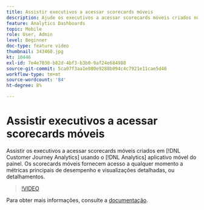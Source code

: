 ```yaml
---
title: Assistir executivos a acessar scorecards móveis
description: Ajude os executivos a acessar scorecards móveis criados no Customer Journey Analytics usando o aplicativo móvel do painel do Analytics.  Os scorecards móveis fornecem acesso a qualquer momento a métricas principais de desempenho e visualizações detalhadas, ou detalhamentos.
feature: Analytics Dashboards
topic: Mobile
role: User, Admin
level: Beginner
doc-type: feature video
thumbnail: 343460.jpg
kt: 10446
exl-id: 7e4e7030-b82d-4bf3-b3b0-9af24e684988
source-git-commit: 5ca07f3aa1e080e9288b094c4c7921e11cae5d40
workflow-type: tm+mt
source-wordcount: '84'
ht-degree: 8%

---
```


# Assistir executivos a acessar scorecards móveis

Assistir os executivos a acessar scorecards móveis criados em [!DNL Customer Journey Analytics] usando o [!DNL Analytics] aplicativo móvel do painel.  Os scorecards móveis fornecem acesso a qualquer momento a métricas principais de desempenho e visualizações detalhadas, ou detalhamentos.

>[!VIDEO](https://video.tv.adobe.com/v/343460/?quality=12&learn=on)

Para obter mais informações, consulte a [documentação](https://experienceleague.adobe.com/docs/analytics-platform/using/cja-dashboards/set-up-execs.html).